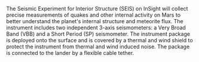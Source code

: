 The Seismic Experiment for Interior Structure (SEIS) on InSight will collect
            precise measurements of quakes and other internal activity on Mars to better understand
            the planet's internal structure and meteorite flux. The instrument includes two independent
            3-axis seismometers: a Very Broad Band (VBB) and a Short Period (SP) seismometer. The
            instrument package is deployed onto the surface and is covered by a thermal and wind shield
            to protect the instrument from thermal and wind induced noise. The package is connected
            to the lander by a flexible cable tether.
        